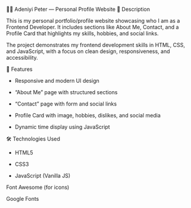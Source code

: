 🧑‍💻 Adeniyi Peter — Personal Profile Website
📄 Description

This is my personal portfolio/profile website showcasing who I am as a Frontend Developer. It includes sections like About Me, Contact, and a Profile Card that highlights my skills, hobbies, and social links.

The project demonstrates my frontend development skills in HTML, CSS, and JavaScript, with a focus on clean design, responsiveness, and accessibility.

🚀 Features

* Responsive and modern UI design

* “About Me” page with structured sections

* “Contact” page with form and social links

* Profile Card with image, hobbies, dislikes, and social media

* Dynamic time display using JavaScript

🛠️ Technologies Used

* HTML5

* CSS3

* JavaScript (Vanilla JS)

Font Awesome (for icons)

Google Fonts
